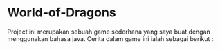 # World-of-Dragons
Project ini merupakan sebuah game sederhana yang saya buat dengan menggunakan bahasa java. Cerita dalam game ini ialah sebagai berikut :
